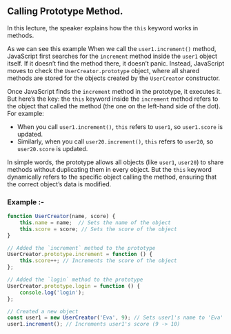 ## Calling Prototype Method.
In this lecture, the speaker explains how the `this` keyword works in methods. 

As we can see this example When we call the `user1.increment()` method, JavaScript first searches for the `increment` method inside the `user1` object itself. If it doesn’t find the method there, it doesn’t panic. Instead, JavaScript moves to check the `UserCreator.prototype` object, where all shared methods are stored for the objects created by the `UserCreator` constructor.

Once JavaScript finds the `increment` method in the prototype, it executes it. But here’s the key: the `this` keyword inside the `increment` method refers to the object that called the method (the one on the left-hand side of the dot). For example:
- When you call `user1.increment()`, `this` refers to `user1`, so `user1.score` is updated.
- Similarly, when you call `user20.increment()`, `this` refers to `user20`, so `user20.score` is updated.

In simple words, the prototype allows all objects (like `user1`, `user20`) to share methods without duplicating them in every object. But the `this` keyword dynamically refers to the specific object calling the method, ensuring that the correct object’s data is modified.

### Example :-
```javascript
function UserCreator(name, score) {
    this.name = name;  // Sets the name of the object
    this.score = score; // Sets the score of the object
}

// Added the `increment` method to the prototype
UserCreator.prototype.increment = function () {
    this.score++; // Increments the score of the object
};

// Added the `login` method to the prototype
UserCreator.prototype.login = function () {
    console.log('login');
};

// Created a new object
const user1 = new UserCreator('Eva', 9); // Sets user1's name to 'Eva' and score to 9
user1.increment(); // Increments user1's score (9 -> 10)
```